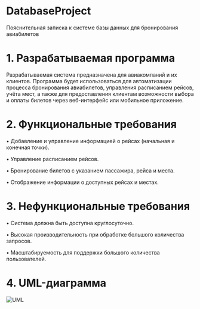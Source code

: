 # DatabaseProject
Пояснительная записка к системе базы данных для бронирования авиабилетов
# 1. Разрабатываемая программа
   
Разрабатываемая система предназначена для авиакомпаний и их клиентов. Программа будет использоваться для автоматизации процесса бронирования авиабилетов, управления расписанием рейсов, учёта мест, а также для предоставления клиентам возможности выбора и оплаты билетов через веб-интерфейс или мобильное приложение.

# 2. Функциональные требования
   
•	Добавление и управление информацией о рейсах (начальная и конечная точки).

•	Управление расписанием рейсов.

•	Бронирование билетов с указанием пассажира, рейса и места.

•	Отображение информации о доступных рейсах и местах.

# 3. Нефункциональные требования
   
•	Система должна быть доступна круглосуточно.

•	Высокая производительность при обработке большого количества запросов.

•	Масштабируемость для поддержки большого количества пользователей.

# 4. UML-диаграмма
![UML](https://github.com/badmgoga/DatabaseProject/edit/main/UML.jpg)
